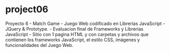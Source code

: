 # project06
Proyecto 6 - Match Game - Juego Web codificado en Librerías JavaScript - JQuery &amp; Prototype. - Evaluacion final de Frameworks y Librerias JavaScript - Sitio con 1 pagina HTML y con carpetas y archivos que contienen los frameworks JavaScript, el estilo CSS, imágenes y funcionalidades del Juego Web.

